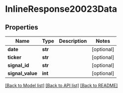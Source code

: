 # InlineResponse20023Data

## Properties
Name | Type | Description | Notes
------------ | ------------- | ------------- | -------------
**date** | **str** |  | [optional] 
**ticker** | **str** |  | [optional] 
**signal_id** | **str** |  | [optional] 
**signal_value** | **int** |  | [optional] 

[[Back to Model list]](../README.md#documentation-for-models) [[Back to API list]](../README.md#documentation-for-api-endpoints) [[Back to README]](../README.md)


